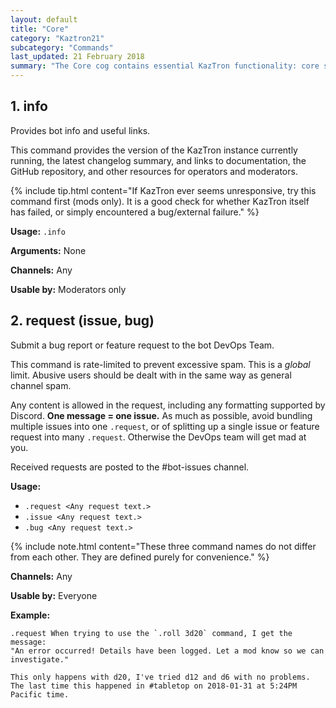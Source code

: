 ```yaml
---
layout: default
title: "Core"
category: "Kaztron21"
subcategory: "Commands"
last_updated: 21 February 2018
summary: "The Core cog contains essential KazTron functionality: core setup and configuration tasks, general-purpose error handling for other cogs and commands, etc. It also includes commands for general bot information and control. The Core cog is essential to KazTron and cannot be disabled."
---
```




## 1. info

Provides bot info and useful links.

This command provides the version of the KazTron instance currently running, the latest changelog summary, and links to documentation, the GitHub repository, and other resources for operators and moderators.

{% include tip.html content="If KazTron ever seems unresponsive, try this command first (mods only). It is a good check for whether KazTron itself has failed, or simply encountered a bug/external failure." %}


**Usage:** `.info`

**Arguments:** None

**Channels:** Any

**Usable by:** Moderators only


## 2. request (issue, bug)

Submit a bug report or feature request to the bot DevOps Team.

This command is rate-limited to prevent excessive spam. This is a *global* limit. Abusive users should be dealt with in the same way as general channel spam.

Any content is allowed in the request, including any formatting supported by Discord. **One message = one issue.** As much as possible, avoid bundling multiple issues into one `.request`, or of splitting up a single issue or feature request into many `.request`. Otherwise the DevOps team will get mad at you.

Received requests are posted to the #bot-issues channel.

**Usage:**
* `.request <Any request text.>`
* `.issue <Any request text.>`
* `.bug <Any request text.>`

{% include note.html content="These three command names do not differ from each other. They are defined purely for convenience." %}

**Channels:** Any

**Usable by:** Everyone

**Example:**
```
.request When trying to use the `.roll 3d20` command, I get the message:
"An error occurred! Details have been logged. Let a mod know so we can investigate."

This only happens with d20, I've tried d12 and d6 with no problems.
The last time this happened in #tabletop on 2018-01-31 at 5:24PM Pacific time.
```
